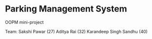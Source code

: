 
# Parking Management System

OOPM mini-project 

Team: 
Sakshi Pawar (27)
Aditya Rai (32)
Karandeep Singh Sandhu (40)

